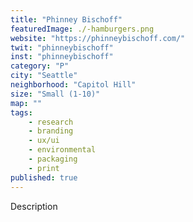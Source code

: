 ```yaml
---
title: "Phinney Bischoff"
featuredImage: ./-hamburgers.png
website: "https://phinneybischoff.com/"
twit: "phinneybischoff"
inst: "phinneybischoff"
category: "P"
city: "Seattle"
neighborhood: "Capitol Hill"
size: "Small (1-10)"
map: ""
tags:
    - research
    - branding
    - ux/ui
    - environmental
    - packaging
    - print
published: true
---
```


Description
